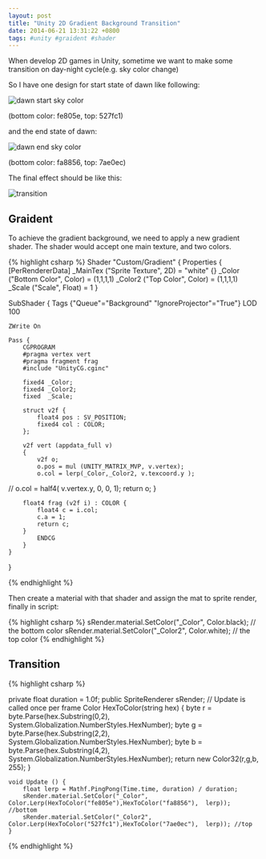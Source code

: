 ```yaml
---
layout: post
title: "Unity 2D Gradient Background Transition"
date: 2014-06-21 13:31:22 +0800
tags: #unity #graident #shader
---
```



When develop 2D games in Unity, sometime we want to make some transition on day-night cycle(e.g. sky color change)

So I have one design for start state of dawn like following: 

![dawn start sky color](https://cloud.githubusercontent.com/assets/491610/3633961/ba10f934-0f08-11e4-9f9c-77c34bdbe32c.png)

(bottom color: fe805e, top: 527fc1)

and the end state of dawn: 

![dawn end sky color](https://cloud.githubusercontent.com/assets/491610/3633960/ba1003d0-0f08-11e4-8e5b-2b5d8c4f9393.png)

(bottom color: fa8856, top: 7ae0ec)

The final effect should be like this: 

![transition](https://cloud.githubusercontent.com/assets/491610/3633977/61552796-0f0a-11e4-80ea-f96b879c48ec.gif)

## Graident

To achieve the gradient background, we need to apply a new gradient shader. The shader would accept one main texture, and two colors.


{% highlight csharp %} 
Shader "Custom/Gradient" {
Properties {
	[PerRendererData] _MainTex ("Sprite Texture", 2D) = "white" {}
    _Color ("Bottom Color", Color) = (1,1,1,1)
    _Color2 ("Top Color", Color) = (1,1,1,1)
    _Scale ("Scale", Float) = 1
}
 
SubShader {
    Tags {"Queue"="Background"  "IgnoreProjector"="True"}
    LOD 100
 
    ZWrite On
 
    Pass {
        CGPROGRAM
        #pragma vertex vert  
        #pragma fragment frag
        #include "UnityCG.cginc"
 
        fixed4 _Color;
        fixed4 _Color2;
        fixed  _Scale;
 
        struct v2f {
            float4 pos : SV_POSITION;
            fixed4 col : COLOR;
        };
 
        v2f vert (appdata_full v)
        {
            v2f o;
            o.pos = mul (UNITY_MATRIX_MVP, v.vertex);
            o.col = lerp(_Color,_Color2, v.texcoord.y );
//            o.col = half4( v.vertex.y, 0, 0, 1);
            return o;
        }
       
 
        float4 frag (v2f i) : COLOR {
            float4 c = i.col;
            c.a = 1;
            return c;
        }
            ENDCG
        }
    }
}

{% endhighlight %} 

Then create a material with that shader and assign the mat to sprite render, finally in script:

{% highlight csharp %} 
sRender.material.SetColor("_Color", Color.black); // the bottom color
sRender.material.SetColor("_Color2", Color.white); // the top color
{% endhighlight %} 	


## Transition

{% highlight csharp %} 

private float duration = 1.0f;
	public SpriteRenderer sRender;
	// Update is called once per frame
	Color HexToColor(string hex)
	{
		byte r = byte.Parse(hex.Substring(0,2), System.Globalization.NumberStyles.HexNumber);
		byte g = byte.Parse(hex.Substring(2,2), System.Globalization.NumberStyles.HexNumber);
		byte b = byte.Parse(hex.Substring(4,2), System.Globalization.NumberStyles.HexNumber);
		return new Color32(r,g,b, 255);
	}


	void Update () {
		float lerp = Mathf.PingPong(Time.time, duration) / duration;
		sRender.material.SetColor("_Color", Color.Lerp(HexToColor("fe805e"),HexToColor("fa8856"),  lerp)); //bottom
		sRender.material.SetColor("_Color2", Color.Lerp(HexToColor("527fc1"),HexToColor("7ae0ec"),  lerp)); //top
	}
{% endhighlight %} 	



